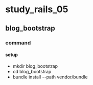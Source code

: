 # study_rails_05

## blog_bootstrap

### command

#### setup

- mkdir blog_bootstrap
- cd blog_bootstrap
- bundle install --path vendor/bundle
